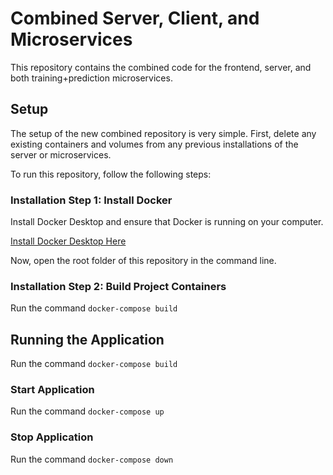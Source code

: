 # Combined Server, Client, and Microservices

This repository contains the combined code for the frontend, server, and both training+prediction microservices.

## Setup

The setup of the new combined repository is very simple. First, delete any existing containers and volumes
from any previous installations of the server or microservices.

To run this repository, follow the following steps:

### Installation Step 1: Install Docker

Install Docker Desktop and ensure that Docker is running on your computer.

[Install Docker Desktop Here](https://www.docker.com/products/docker-desktop)

Now, open the root folder of this repository in the command line.

### Installation Step 2: Build Project Containers

Run the command `docker-compose build`

## Running the Application

Run the command `docker-compose build`

### Start Application

Run the command `docker-compose up`

### Stop Application

Run the command `docker-compose down`
